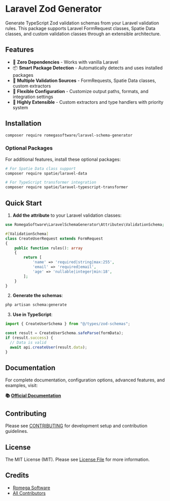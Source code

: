 # Laravel Zod Generator

Generate TypeScript Zod validation schemas from your Laravel validation rules. This package supports Laravel FormRequest classes, Spatie Data classes, and custom validation classes through an extensible architecture.

## Features

- 🚀 **Zero Dependencies** - Works with vanilla Laravel
- 📦 **Smart Package Detection** - Automatically detects and uses installed packages
- 🎯 **Multiple Validation Sources** - FormRequests, Spatie Data classes, custom extractors
- 🔧 **Flexible Configuration** - Customize output paths, formats, and integration settings
- 🧩 **Highly Extensible** - Custom extractors and type handlers with priority system

## Installation

```bash
composer require romegasoftware/laravel-schema-generator
```

### Optional Packages

For additional features, install these optional packages:

```bash
# For Spatie Data class support
composer require spatie/laravel-data

# For TypeScript transformer integration
composer require spatie/laravel-typescript-transformer
```

## Quick Start

1. **Add the attribute** to your Laravel validation classes:

```php
use RomegaSoftware\LaravelSchemaGenerator\Attributes\ValidationSchema;

#[ValidationSchema]
class CreateUserRequest extends FormRequest
{
    public function rules(): array
    {
        return [
            'name' => 'required|string|max:255',
            'email' => 'required|email',
            'age' => 'nullable|integer|min:18',
        ];
    }
}
```

2. **Generate the schemas**:

```bash
php artisan schema:generate
```

3. **Use in TypeScript**:

```typescript
import { CreateUserSchema } from "@/types/zod-schemas";

const result = CreateUserSchema.safeParse(formData);
if (result.success) {
  // Data is valid
  await api.createUser(result.data);
}
```

## Documentation

For complete documentation, configuration options, advanced features, and examples, visit:

**📚 [Official Documentation](https://laravel-schema-generator.romegasoftware.com)**

## Contributing

Please see [CONTRIBUTING](CONTRIBUTING.md) for development setup and contribution guidelines.

## License

The MIT License (MIT). Please see [License File](LICENSE.md) for more information.

## Credits

- [Romega Software](https://romegasoftware.com/)
- [All Contributors](../../contributors)
